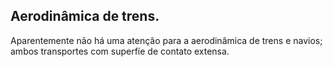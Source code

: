 ## Aerodinâmica de trens.

Aparentemente não há uma atenção para a aerodinâmica de trens e navios; ambos transportes com superfíe de contato extensa.
